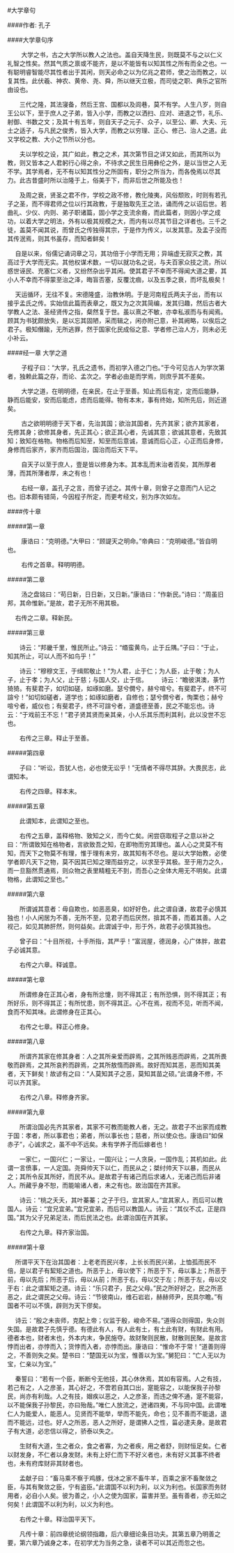 <!--
author: bbotte
date: 2017-04-12
title: 大学章句
tags: 大学
category: 古文
status: publish
summary: 大学之道，在明明德，在亲民，在止于至善。知止而后有定，定而后能静，静而后能安，安而后能虑，虑>而后能得。物有本末，事有终始，知所先后，则近道矣。
-->



#大学章句



####作者: 孔子



####大学章句序 



　　 大学之书，古之大学所以教人之法也。盖自天降生民，则既莫不与之以仁义礼智之性矣。然其气质之禀或不能齐，是以不能皆有以知其性之所有而全之也。一有聪明睿智能尽其性者出于其闲，则天必命之以为亿兆之君师，使之治而教之，以复其性。此伏羲、神农、黄帝、尧、舜，所以继天立极，而司徒之职、典乐之官所由设也。 

　　三代之隆，其法寖备，然后王宫、国都以及闾巷，莫不有学。人生八岁，则自王公以下，至于庶人之子弟，皆入小学，而教之以洒扫、应对、进退之节，礼乐、射御、书数之文；及其十有五年，则自天子之元子、众子，以至公、卿、大夫、元士之适子，与凡民之俊秀，皆入大学，而教之以穷理、正心、修己、治人之道。此又学校之教、大小之节所以分也。 

　　夫以学校之设，其广如此，教之之术，其次第节目之详又如此，而其所以为教，则又皆本之人君躬行心得之余，不待求之民生日用彝伦之外，是以当世之人无不学。其学焉者，无不有以知其性分之所固有，职分之所当为，而各俛焉以尽其力。此古昔盛时所以治隆于上，俗美于下，而非后世之所能及也！ 

　　及周之衰，贤圣之君不作，学校之政不修，教化陵夷，风俗颓败，时则有若孔子之圣，而不得君师之位以行其政教，于是独取先王之法，诵而传之以诏后世。若曲礼、少仪、内则、弟子职诸篇，固小学之支流余裔，而此篇者，则因小学之成功，以着大学之明法，外有以极其规模之大，而内有以尽其节目之详者也。三千之徒，盖莫不闻其说，而曾氏之传独得其宗，于是作为传义，以发其意。及孟子没而其传泯焉，则其书虽存，而知者鲜矣！ 

　  自是以来，俗儒记诵词章之习，其功倍于小学而无用；异端虚无寂灭之教，其高过于大学而无实。其他权谋术数，一切以就功名之说，与夫百家众技之流，所以惑世诬民、充塞仁义者，又纷然杂出乎其闲。使其君子不幸而不得闻大道之要，其小人不幸而不得蒙至治之泽，晦盲否塞，反覆沈痼，以及五季之衰，而坏乱极矣！ 

　  天运循环，无往不复。宋德隆盛，治教休明。于是河南程氏两夫子出，而有以接乎孟氏之传。实始信此篇而表章之，既又为之次其简编，发其归趣，然后古者大学教人之法、圣经贤传之指，粲然复于世。虽以熹之不敏，亦幸私淑而与有闻焉。顾其为书犹颇放失，是以忘其固陋，采而辑之，闲亦附己意，补其阙略，以俟后之君子。极知僭踰，无所逃罪，然于国家化民成俗之意、学者修己治人方，则未必无小补云。



####经一章 大学之道 



　　 子程子曰：“大学，孔氏之遗书，而初学入德之门也。”于今可见古人为学次第者，独赖此篇之存，而论、孟次之。学者必由是而学焉，则庶乎其不差矣。 

　　 大学之道，在明明德，在亲民，在止于至善。知止而后有定，定而后能静，静而后能安，安而后能虑，虑而后能得。物有本末，事有终始，知所先后，则近道矣。 

　　 古之欲明明德于天下者，先治其国；欲治其国者，先齐其家；欲齐其家者，先修其身；欲修其身者，先正其心；欲正其心者，先诚其意；欲诚其意者，先致其知；致知在格物。物格而后知至，知至而后意诚，意诚而后心正，心正而后身修，身修而后家齐，家齐而后国治，国治而后天下平。 

　　 自天子以至于庶人，壹是皆以修身为本。其本乱而末治者否矣，其所厚者薄，而其所薄者厚，未之有也！ 

　　 右经一章，盖孔子之言，而曾子述之。其传十章，则曾子之意而门人记之也。旧本颇有错简，今因程子所定，而更考经文，别为序次如左。 



####传十章 



#####第一章 



　　 康诰曰：“克明德。”大甲曰：“顾諟天之明命。”帝典曰：“克明峻德。”皆自明也。 

　　 右传之首章。释明明德。 



#####第二章 



　　 汤之盘铭曰：“苟日新，日日新，又日新。”康诰曰：“作新民。”诗曰：“周虽旧邦，其命惟新。”是故，君子无所不用其极。 

　  右传之二章。释新民。 



#####第三章 



　　诗云：“邦畿千里，惟民所止。”诗云：“缗蛮黄鸟，止于丘隅。”子曰：“于止，知其所止，可以人而不如鸟乎！” 

　　诗云：“穆穆文王，于缉熙敬止！”为人君，止于仁；为人臣，止于敬；为人子，止于孝；为人父，止于慈；与国人交，止于信。 　　诗云：“瞻彼淇澳，菉竹猗猗。有斐君子，如切如磋，如琢如磨。瑟兮僩兮，赫兮喧兮。有斐君子，终不可諠兮！”如切如磋者，道学也；如琢如磨者，自修也；瑟兮僩兮者，恂栗也；赫兮喧兮者，威仪也；有斐君子，终不可諠兮者，道盛德至善，民之不能忘也。诗云：“于戏前王不忘！”君子贤其贤而亲其亲，小人乐其乐而利其利，此以没世不忘也。 

　　右传之三章。释止于至善。 



#####第四章 



　　子曰：“听讼，吾犹人也，必也使无讼乎！”无情者不得尽其辞。大畏民志，此谓知本。 

　　右传之四章。释本末。 



#####第五章 



　　此谓知本，此谓知之至也。 

　　右传之五章，盖释格物、致知之义，而今亡矣。闲尝窃取程子之意以补之曰：“所谓致知在格物者，言欲致吾之知，在即物而穷其理也。盖人心之灵莫不有知，而天下之物莫不有理，惟于理有未穷，故其知有不尽也。是以大学始教，必使学者即凡天下之物，莫不因其已知之理而益穷之，以求至乎其极。至于用力之久，而一旦豁然贯通焉，则众物之表里精粗无不到，而吾心之全体大用无不明矣。此谓物格，此谓知之至也。” 



#####第六章 



　　所谓诚其意者：毋自欺也，如恶恶臭，如好好色，此之谓自谦，故君子必慎其独也！小人闲居为不善，无所不至，见君子而后厌然，揜其不善，而着其善。人之视己，如见其肺肝然，则何益矣。此谓诚于中，形于外，故君子必慎其独也。 

　　曾子曰：“十目所视，十手所指，其严乎！”富润屋，德润身，心广体胖，故君子必诚其意。 

　　右传之六章。释诚意。 



#####第七章 



　　所谓修身在正其心者，身有所忿懥，则不得其正；有所恐惧，则不得其正；有所好乐，则不得其正；有所忧患，则不得其正。心不在焉，视而不见，听而不闻，食而不知其味。此谓修身在正其心。 

　　右传之七章。释正心修身。 　　



#####第八章 



　　所谓齐其家在修其身者：人之其所亲爱而辟焉，之其所贱恶而辟焉，之其所畏敬而辟焉，之其所哀矜而辟焉，之其所敖惰而辟焉。故好而知其恶，恶而知其美者，天下鲜矣！故谚有之曰：“人莫知其子之恶，莫知其苗之硕。”此谓身不修，不可以齐其家。 

　　右传之八章。释修身齐家。 



#####第九章 



　　所谓治国必先齐其家者，其家不可教而能教人者，无之。故君子不出家而成教于国：孝者，所以事君也；弟者，所以事长也；慈者，所以使众也。康诰曰“如保赤子”，心诚求之，虽不中不远矣。未有学养子而后嫁者也！ 

　　一家仁，一国兴仁；一家让，一国兴让；一人贪戾，一国作乱；其机如此。此谓一言偾事，一人定国。尧舜帅天下以仁，而民从之；桀纣帅天下以暴，而民从之；其所令反其所好，而民不从。是故君子有诸己而后求诸人，无诸己而后非诸人。所藏乎身不恕，而能喻诸人者，未之有也。故治国在齐其家。 

　　诗云：“桃之夭夭，其叶蓁蓁；之子于归，宜其家人。”宜其家人，而后可以教国人。诗云：“宜兄宜弟。”宜兄宜弟，而后可以教国人。诗云：“其仪不忒，正是四国。”其为父子兄弟足法，而后民法之也。此谓治国在齐其家。 

　　右传之九章。释齐家治国。



#####第十章 



　  所谓平天下在治其国者：上老老而民兴孝，上长长而民兴弟，上恤孤而民不倍，是以君子有絜矩之道也。所恶于上，毋以使下；所恶于下，毋以事上；所恶于前，毋以先后；所恶于后，毋以从前；所恶于右，毋以交于左；所恶于左，毋以交于右：此之谓絜矩之道。诗云：“乐只君子，民之父母。”民之所好好之，民之所恶恶之，此之谓民之父母。诗云：“节彼南山，维石岩岩，赫赫师尹，民具尔瞻。”有国者不可以不慎，辟则为天下僇矣。 

　  诗云：“殷之未丧师，克配上帝；仪监于殷，峻命不易。”道得众则得国，失众则失国。是故君子先慎乎德。有德此有人，有人此有土，有土此有财，有财此有用。德者本也，财者末也，外本内末，争民施夺。故财聚则民散，财散则民聚。是故言悖而出者，亦悖而入；货悖而入者，亦悖而出。康诰曰：“惟命不于常！”道善则得之，不善则失之矣。楚书曰：“楚国无以为宝，惟善以为宝。”舅犯曰：“亡人无以为宝，仁亲以为宝。” 

　  秦誓曰：“若有一个臣，断断兮无他技，其心休休焉，其如有容焉。人之有技，若己有之，人之彦圣，其心好之，不啻若自其口出，寔能容之，以能保我子孙黎民，尚亦有利哉。人之有技，媢疾以恶之，人之彦圣，而违之俾不通，寔不能容，以不能保我子孙黎民，亦曰殆哉。”唯仁人放流之，迸诸四夷，不与同中国。此谓唯仁人为能爱人，能恶人。见贤而不能举，举而不能先，命也；见不善而不能退，退而不能远，过也。好人之所恶，恶人之所好，是谓拂人之性，菑必逮夫身。是故君子有大道，必忠信以得之，骄泰以失之。 

　　生财有大道，生之者众，食之者寡，为之者疾，用之者舒，则财恒足矣。仁者以财发身，不仁者以身发财。未有上好仁而下不好义者也，未有好义其事不终者也，未有府库财非其财者也。 

　　孟献子曰：“畜马乘不察于鸡豚，伐冰之家不畜牛羊，百乘之家不畜聚敛之臣，与其有聚敛之臣，宁有盗臣。”此谓国不以利为利，以义为利也。长国家而务财用者，必自小人矣。彼为善之，小人之使为国家，菑害并至。虽有善者，亦无如之何矣！此谓国不以利为利，以义为利也。 

　　右传之十章。释治国平天下。 

　　凡传十章：前四章统论纲领指趣，后六章细论条目功夫。其第五章乃明善之要，第六章乃诚身之本，在初学尤为当务之急，读者不可以其近而忽之也。
